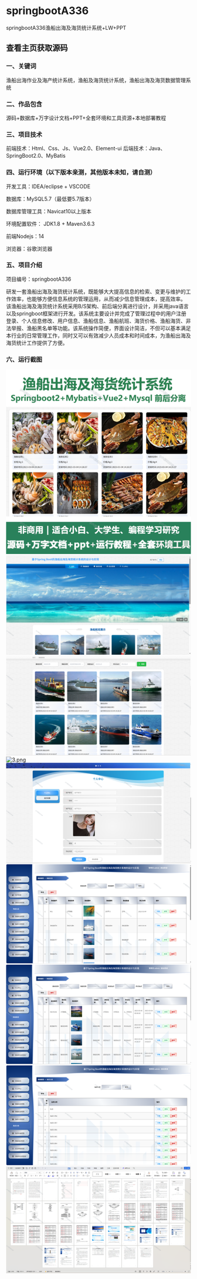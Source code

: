 # springbootA336
springbootA336渔船出海及海货统计系统+LW+PPT
 
## 查看主页获取源码 



### 一、关键词

渔船出海作业及海产统计系统，渔船及海货统计系统，渔船出海及海货数据管理系统


### 二、作品包含

源码+数据库+万字设计文档+PPT+全套环境和工具资源+本地部署教程


### 三、项目技术

前端技术：Html、Css、Js、Vue2.0、Element-ui 
后端技术：Java、SpringBoot2.0、MyBatis

  
### 四、运行环境（以下版本亲测，其他版本未知，请自测）

开发工具：IDEA/eclipse  + VSCODE

数据库：MySQL5.7（最低要5.7版本）

数据库管理工具：Navicat10以上版本

环境配置软件： JDK1.8 + Maven3.6.3

前端Nodejs：14

浏览器：谷歌浏览器


### 五、项目介绍

项目编号：springbootA336

研发一套渔船出海及海货统计系统，既能够大大提高信息的检索、变更与维护的工作效率，也能够方便信息系统的管理运用，从而减少信息管理成本，提高效率。
该渔船出海及海货统计系统采用B/S架构、前后端分离进行设计，并采用java语言以及springboot框架进行开发。该系统主要设计并完成了管理过程中的用户注册登录、个人信息修改、用户信息、渔船信息、渔船航班、海货价格、渔船海货、非法举报、渔船黑名单等功能。该系统操作简便，界面设计简洁，不但可以基本满足本行业的日常管理工作，同时又可以有效减少人员成本和时间成本，为渔船出海及海货统计工作提供了方便。


### 六、运行截图

![cover.png](./cover.png)
![1.png](./1.png)
![2.png](./2.png)
![3.png](./3.png)
![4.png](./4.png)
![5.png](./5.png)
![6.png](./6.png)
![7.png](./7.png)
![8.png](./8.png)
